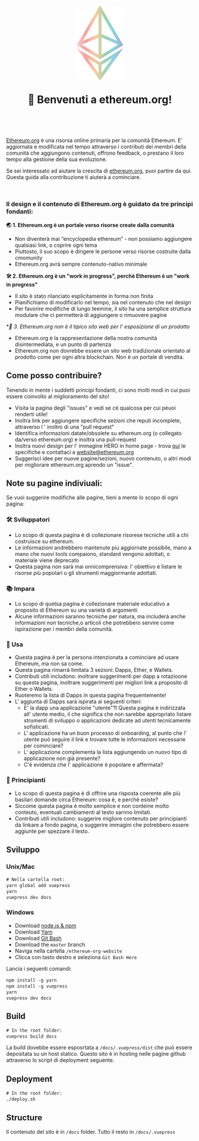 <h1 align="center" style="margin-top: 1em; margin-bottom: 3em;">
  <p><a href="https://ethereum.org"><img alt="ethereum logo" src="./eth.png" alt="ethereum.org" width="125"></a></p>
  <p>👋 Benvenuti a ethereum.org!</p>
</h1>

[Ethereum.org](https://ethereum.org) è una risorsa online primaria per la comunità Ethereum. E' aggiornata e modificata nel tempo attraverso i contributi dei membri della comunità che aggiungono contenuti, offrono feedback, o prestano il loro tempo alla gestione della sua evoluzione.

Se sei interessato ad aiutare la crescita di [ethereum.org](https://ethereum.org), puoi partire da qui. Questa guida alla contribuzione ti aiuterà a cominciare.

<br>

### Il design e il contenuto di Ethereum.org è guidato da tre principi fondanti:


**🌏 1. Ethereum.org è un portale verso risorse create dalla comunità**
  - Non diventerà mai “encyclopedia ethereum” - non possiamo aggiungere qualsiasi link, o coprire ogni tema
  - Piuttosto, il suo scopo è dirigere le persone verso risorse costruite dalla cmomunity
  - Ethereum.org avrà sempre contenuto-nativo minimale

**🛠 2. Ethereum.org è un "work in progress", perchè Ethereum è un "work in progress"**
  - Il sito è stato rilanciato esplicitamente in forma non finita
  - Pianifichiamo di modificarlo nel tempo, sia nel contenuto che nel design
  - Per favorire modifiche di lungo teemine, il sito ha una semplice struttura modulare che ci permetterà di aggiungere o rimuovere pagine

**🦄 3. Ethereum.org non è il tipico sito web per l' esposizione di un prodotto*
  - Ethereum.org è la rappresentazione della nostra comunità disintermediata, e un punto di partenza
  - Ethereum.org non dovrebbe essere un sito web tradizionale orientato al prodotto come per ogni altra blockchain. Non è un portale di vendita.


## Come posso contribuire?

Tenendo in mente i suddetti principi fondanti, ci sono molti modi in cui puoi essere coinvolto al miglioramento del sito!


- Visita la pagina degli "issues" e vedi se cè qualcosa per cui pèuoi renderti utile!
- Inoltra link per aggiungere specifiche sezioni che reputi incomplete, attraverso l ' inoltro di una "pull request"
- Identifica informazioni datate/obsolete su ethereum.org (o collegato da/verso ethereum.org) e inoltra una pull-request
- Inoltra nuovi design per l' immagine HERO in home page - trova [qui](https://github.com/ethereum/ethereum-org-website/blob/master/ethereum.org-hero-image-specs.pdf) le specifiche e contattaci a website@ethereum.org
- Suggerisci idee per nuove pagine/sezioni, nuovo contenuto, o altri modi per migliorare ethereum.org aprendo un "issue".


## Note su pagine indiviuali:

Se vuoi suggerire modifiche alle pagine, tieni a mente lo scopo di ogni pagina:

### 🛠 Sviluppatori

- Lo scopo di questa pagina è di collezionare risorese tecniche utili a chi costruisce su ethereum.
- Le informazioni andrebbero mantenute piu aggiornate possibile, mano a mano che nuovi tools compaiono, standard vengono adottati, o materiale viene deprecato
- Questa pagina non sarà mai onnicomprensiva: l' obiettivo è listare le risorse più popolari o gli strumenti maggiormante adottati.

### 📚 Impara

- Lo scopo di quetsa pagina è collezionare materiale educativo a proposito di Ethereum su una varietà di argomenti
- Alcune informazioni saranno tecniche per natura, ma includerà anche informazioni non tecniche,o articoli che potrebbero servire come ispirazione per i membri della comunità.

### 📱 Usa

- Questa pagina è per la persona intenzionata a cominciare ad  usare Ethereum, ma non sa come.
- Questa pagina rimarrà limitata 3 sezioni: Dapps, Ether, e Wallets.
- Contributi utili includono: inoltrare suggerimenti per dapp a rotazioone su questa pagina, inoltrare suggerimenti per migliori link a proposito di Ether o Wallets.
- Ruoteremo la lista di Dapps in questa pagina frequentemente!
- L' aggiunta di Dapps sarà ispirata ai seguenti criteri:
  - E' la dapp una applicazione "utente"?I Questa pagina è indirizzata all' utente medio, il che significa che non sarebbe appropriato listare strumenti di sviluppo o applicazioni dedicate ad utenti tecnicamente sofisticati.
  - L' applicazione ha un buon processo di onboarding, al punto che l' utente può seguire il link e trovare tutte le informazioni necessarie per cominciare?
  - L' applicazione complementa la lista aggiungendo un nuovo tipo di applicazione non già presente?
  - C'è evidenza che l' applicazione è popolare e affermata?


### 👋 Principianti

- Lo scopo di questa pagina è di offrire una risposta coerente alle più basilari domande circa Ethereum: cosa è, e perchè esiste?
- Siccome questa pagina è molto semplice e non conteine molto conteuto, eventuali cambiamenti al testo sarnno limitati.
- Contributi utili includono: suggerire migliore contenuto per principianti da linkare a fondo pagina, o suggerire immagini che potrebbero essere aggiunte per spezzare il testo.



## Sviluppo

### Unix/Mac
```
# Nella cartella root:
yarn global add vuepress
yarn
vuepress dev docs
```

### Windows
- Download [node.js & npm](https://nodejs.org/en/download/)
- Download [Yarn](https://yarnpkg.com/en/docs/install#windows-stable)
- Download [Git Bash](https://git-scm.com/downloads)
- Download the `master` branch
- Naviga nella cartella `/ethereum-org-website`
- Clicca con tasto destro e seleziona `Git Bash Here`

Lancia i seguenti comandi:
```
npm install -g yarn
npm install -g vuepress
yarn
vuepress dev docs
```

## Build
```
# In the root folder:
vuepress build docs
```

La build dovebbe essere esposrtata a `/docs/.vuepress/dist` che può essere depositata su un host statico. Questo sito è in hosting nelle pagine github attraverso lo script di deployment seguente.


## Deployment
```
# In the root folder:
./deploy.sh
```

## Structure
Il contenuto del sito è in `/docs` folder. Tutto il resto in `/docs/.vuepress`
